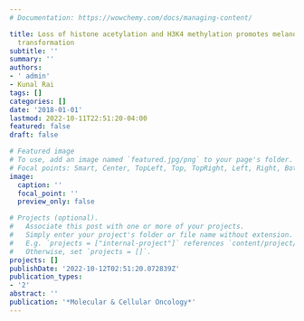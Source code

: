 ```yaml
---
# Documentation: https://wowchemy.com/docs/managing-content/

title: Loss of histone acetylation and H3K4 methylation promotes melanocytic malignant
  transformation
subtitle: ''
summary: ''
authors:
- ' admin'
- Kunal Rai
tags: []
categories: []
date: '2018-01-01'
lastmod: 2022-10-11T22:51:20-04:00
featured: false
draft: false

# Featured image
# To use, add an image named `featured.jpg/png` to your page's folder.
# Focal points: Smart, Center, TopLeft, Top, TopRight, Left, Right, BottomLeft, Bottom, BottomRight.
image:
  caption: ''
  focal_point: ''
  preview_only: false

# Projects (optional).
#   Associate this post with one or more of your projects.
#   Simply enter your project's folder or file name without extension.
#   E.g. `projects = ["internal-project"]` references `content/project/deep-learning/index.md`.
#   Otherwise, set `projects = []`.
projects: []
publishDate: '2022-10-12T02:51:20.072839Z'
publication_types:
- '2'
abstract: ''
publication: '*Molecular & Cellular Oncology*'
---
```


